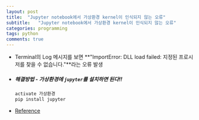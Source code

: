 ```yaml
---
layout: post
title:  "Jupyter notebook에서 가상환경 kernel이 인식되지 않는 오류"
subtitle:   "Jupyter notebook에서 가상환경 kernel이 인식되지 않는 오류"
categories: programming
tags: python
comments: true
---
```




- Terminal의 Log 메시지를 보면 **"ImportError: DLL load failed: 지정된 프로시저를 찾을 수 없습니다."**라는 오류 발생

- ##### 해결방법 - 가상환경에 `jupyter`를 설치하면 된다!!

  ```cmd
  activate 가상환경
  pip install jupyter
  ```

- [Reference](https://youngjoongkwon.com/2019/10/06/conda-가상환경에서-jupyter-notebook-사용하기/)

